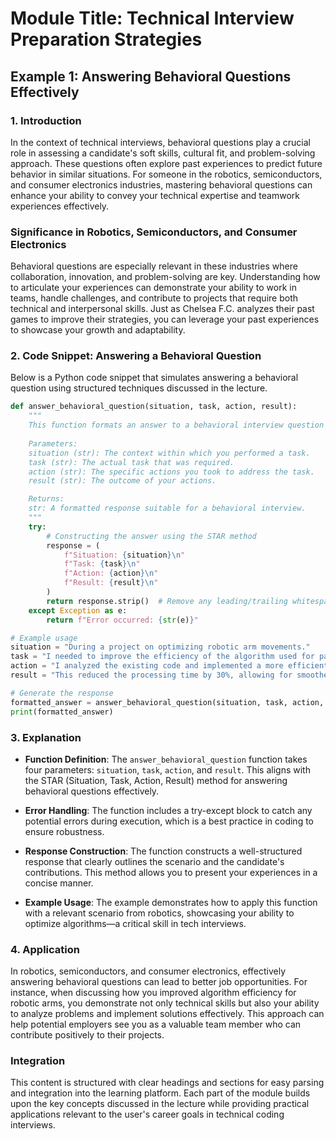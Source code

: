 # Module Title: Technical Interview Preparation Strategies

## Example 1: Answering Behavioral Questions Effectively

### 1. Introduction
In the context of technical interviews, behavioral questions play a crucial role in assessing a candidate's soft skills, cultural fit, and problem-solving approach. These questions often explore past experiences to predict future behavior in similar situations. For someone in the robotics, semiconductors, and consumer electronics industries, mastering behavioral questions can enhance your ability to convey your technical expertise and teamwork experiences effectively.

### Significance in Robotics, Semiconductors, and Consumer Electronics
Behavioral questions are especially relevant in these industries where collaboration, innovation, and problem-solving are key. Understanding how to articulate your experiences can demonstrate your ability to work in teams, handle challenges, and contribute to projects that require both technical and interpersonal skills. Just as Chelsea F.C. analyzes their past games to improve their strategies, you can leverage your past experiences to showcase your growth and adaptability.

### 2. Code Snippet: Answering a Behavioral Question
Below is a Python code snippet that simulates answering a behavioral question using structured techniques discussed in the lecture.

```python
def answer_behavioral_question(situation, task, action, result):
    """
    This function formats an answer to a behavioral interview question using the STAR method.
    
    Parameters:
    situation (str): The context within which you performed a task.
    task (str): The actual task that was required.
    action (str): The specific actions you took to address the task.
    result (str): The outcome of your actions.

    Returns:
    str: A formatted response suitable for a behavioral interview.
    """
    try:
        # Constructing the answer using the STAR method
        response = (
            f"Situation: {situation}\n"
            f"Task: {task}\n"
            f"Action: {action}\n"
            f"Result: {result}\n"
        )
        return response.strip()  # Remove any leading/trailing whitespace
    except Exception as e:
        return f"Error occurred: {str(e)}"

# Example usage
situation = "During a project on optimizing robotic arm movements."
task = "I needed to improve the efficiency of the algorithm used for pathfinding."
action = "I analyzed the existing code and implemented a more efficient A* search algorithm."
result = "This reduced the processing time by 30%, allowing for smoother operation of the robotic arm."

# Generate the response
formatted_answer = answer_behavioral_question(situation, task, action, result)
print(formatted_answer)
```

### 3. Explanation
- **Function Definition**: The `answer_behavioral_question` function takes four parameters: `situation`, `task`, `action`, and `result`. This aligns with the STAR (Situation, Task, Action, Result) method for answering behavioral questions effectively.
  
- **Error Handling**: The function includes a try-except block to catch any potential errors during execution, which is a best practice in coding to ensure robustness.

- **Response Construction**: The function constructs a well-structured response that clearly outlines the scenario and the candidate's contributions. This method allows you to present your experiences in a concise manner.

- **Example Usage**: The example demonstrates how to apply this function with a relevant scenario from robotics, showcasing your ability to optimize algorithms—a critical skill in tech interviews.

### 4. Application
In robotics, semiconductors, and consumer electronics, effectively answering behavioral questions can lead to better job opportunities. For instance, when discussing how you improved algorithm efficiency for robotic arms, you demonstrate not only technical skills but also your ability to analyze problems and implement solutions effectively. This approach can help potential employers see you as a valuable team member who can contribute positively to their projects.

### Integration
This content is structured with clear headings and sections for easy parsing and integration into the learning platform. Each part of the module builds upon the key concepts discussed in the lecture while providing practical applications relevant to the user's career goals in technical coding interviews.